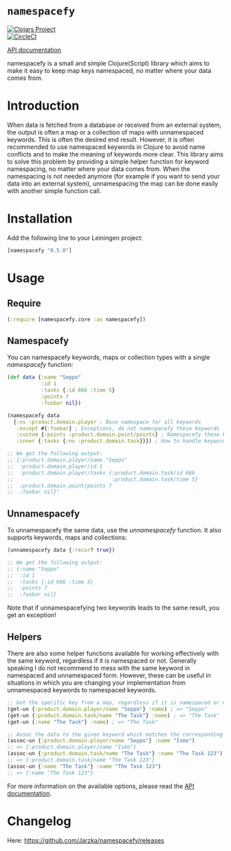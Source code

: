 # `namespacefy`

[![Clojars Project](https://img.shields.io/clojars/v/namespacefy.svg)](https://clojars.org/namespacefy)  
[![CircleCI](https://circleci.com/gh/Jarzka/namespacefy.svg?style=shield)](https://circleci.com/gh/Jarzka/namespacefy)

[API documentation](https://jarzka.github.io/namespacefy/docs/)

namespacefy is a small and simple Clojure(Script) library which aims to make it easy to keep map keys namespaced, no matter where your data comes from.

# Introduction

When data is fetched from a database or received from an external system, the output is often a map or a collection of maps with unnamespaced keywords. This is often the desired end result. However, it is often recommended to use namespaced keywords in Clojure to avoid name conflicts and to make the meaning of keywords more clear. This library aims to solve this problem by providing a simple helper function for keyword namespacing, no matter where your data comes from. When the namespacing is not needed anymore (for example if you want to send your data into an external system), unnamespacing the map can be done easily with another simple function call.

# Installation

Add the following line to your Leiningen project:

```clj
[namespacefy "0.5.0"]
```

# Usage

## Require

```clj
(:require [namespacefy.core :as namespacefy])
```

## Namespacefy

You can namespacefy keywords, maps or collection types with a single *namespacefy* function:

```clojure
(def data {:name "Seppo"
           :id 1
           :tasks {:id 666 :time 5}
           :points 7
           :foobar nil})

(namespacefy data 
  {:ns :product.domain.player ; Base namespace for all keywords
   :except #{:foobar} ; Exceptions, do not namespacefy these keywords
   :custom {:points :product.domain.point/points} ; Namespacefy these keywords differently
   :inner {:tasks {:ns :product.domain.task}}}) ; How to handle keywords that contain collections or maps

;; We get the following output:
;; {:product.domain.player/name "Seppo"
;;  :product.domain.player/id 1
;;  :product.domain.player/tasks {:product.domain.task/id 666
;;                                :product.domain.task/time 5}
;;  :product.domain.point/points 7
;;  :foobar nil}"
```

## Unnamespacefy

To unnamespacefy the same data, use the *unnamespacefy* function. It also supports keywords, maps and collections:

```clojure
(unnamespacefy data {:recur? true})

;; We get the following output:
;; {:name "Seppo"
;;  :id 1
;;  :tasks {:id 666 :time 5}
;;  :points 7
;;  :foobar nil}
```

Note that if unnamespacefying two keywords leads to the same result, you get an exception!

## Helpers

There are also some helper functions available for working effectively with the same keyword, regardless if it is namespaced or not. Generally speaking I do not recommend to mess with the same keyword in namespaced and unnamespaced form. However, these can be useful in situations in which you are changing your implementation from unnamespaced keywords to namespaced keywords.

```clojure
;; Get the specific key from a map, regardless if it is namespaced or not:
(get-un {:product.domain.player/name "Seppo"} :name) ; => "Seppo"
(get-un {:product.domain.task/name "The Task"} :name) ; => "The Task"
(get-un {:name "The Task"} :name) ; => "The Task"

;; Assoc the data to the given keyword which matches the corresponding namespaced or unnamespaced keyword.
(assoc-un {:product.domain.player/name "Seppo"} :name "Ismo")
;; => {:product.domain.player/name "Ismo"}
(assoc-un {:product.domain.task/name "The Task"} :name "The Task 123")
;; => {:product.domain.task/name "The Task 123"}
(assoc-un {:name "The Task"} :name "The Task 123")
;; => {:name "The Task 123"}
```

For more information on the available options, please read the [API documentation](https://jarzka.github.io/namespacefy/docs/).

# Changelog

Here: https://github.com/Jarzka/namespacefy/releases
